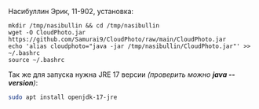 Насибуллин Эрик, 11-902, установка:
```
mkdir /tmp/nasibullin && cd /tmp/nasibullin
wget -O CloudPhoto.jar https://github.com/Samurai9/CloudPhoto/raw/main/CloudPhoto.jar
echo 'alias cloudphoto="java -jar /tmp/nasibullin/CloudPhoto.jar"' >> ~/.bashrc
source ~/.bashrc
```
Так же для запуска нужна JRE 17 версии *(проверить можно **java --version**)*:
```sh
sudo apt install openjdk-17-jre
```
